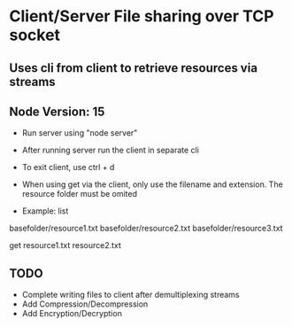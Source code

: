 # Client/Server File sharing over TCP socket
## Uses cli from client to retrieve resources via streams
## Node Version: 15

- Run server using "node server"
- After running server run the client in separate cli
- To exit client, use ctrl + d 

- When using get via the client, only use the filename and extension. The resource folder must be omited
- Example:
list

basefolder/resource1.txt
basefolder/resource2.txt
basefolder/resource3.txt

get resource1.txt resource2.txt

## TODO
- Complete writing files to client after demultiplexing streams
- Add Compression/Decompression
- Add Encryption/Decryption